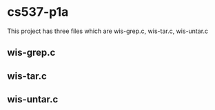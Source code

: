 # cs537-p1a
This project has three files which are wis-grep.c, wis-tar.c, wis-untar.c
## wis-grep.c

## wis-tar.c

## wis-untar.c

